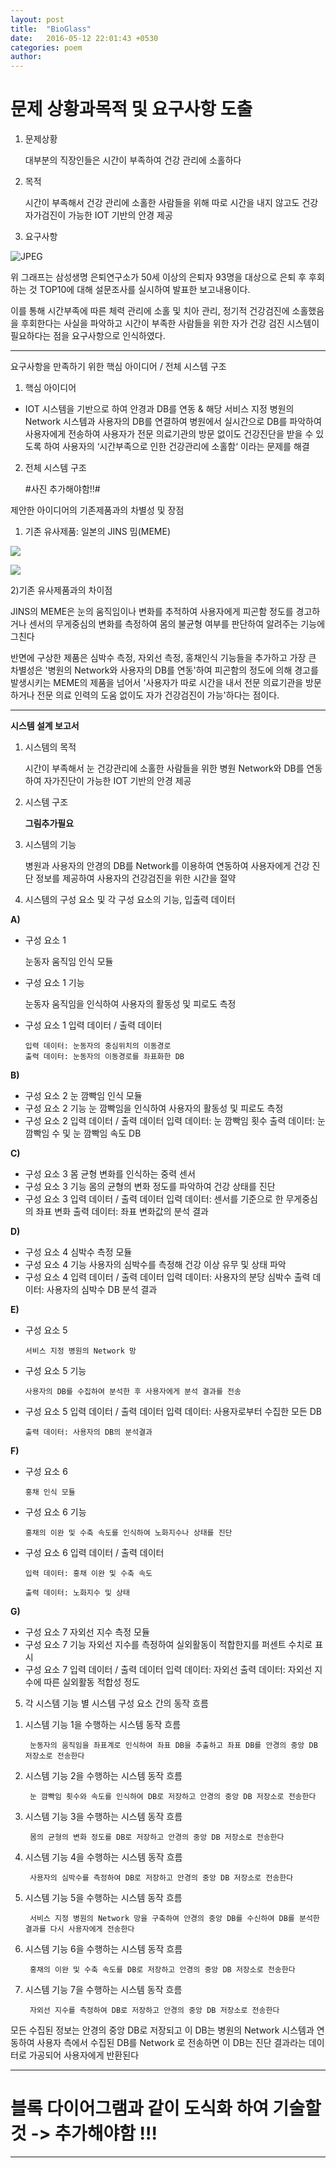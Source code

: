 ```yaml
---
layout: post
title:  "BioGlass"
date:   2016-05-12 22:01:43 +0530
categories: poem
author: 
---
```





문제 상황과목적 및 요구사항 도출
========================================================



1) 문제상황


	대부분의 직장인들은 시간이 부족하여 건강 관리에 소홀하다

2) 목적


	시간이 부족해서 건강 관리에 소홀한 사람들을 위해 따로 시간을 내지 않고도 건강 자가검진이 가능한  IOT 기반의 안경 제공



3) 요구사항

![JPEG](http://cdn.businesswatch.co.kr/news/photo/2014/12/02/f3ccdd27d2000e3f9255a7e3e2c48800104222.jpg)


위 그래프는 삼성생명 은퇴연구소가 50세 이상의 은퇴자 93명을 대상으로
은퇴 후 후회하는 것 TOP10에 대해 설문조사를 실시하여 발표한 보고내용이다.

이를 통해 시간부족에 따른 체력 관리에 소홀 및 치아 관리, 정기적 건강검진에 소홀했음을 후회한다는
사실을 파악하고 시간이 부족한 사람들을 위한 자가 건강 검진 시스템이 필요하다는 점을 요구사항으로 인식하였다.


----------------------------------------------------------------



요구사항을 만족하기 위한 핵심 아이디어 / 전체 시스템 구조


1) 핵심 아이디어


+ IOT 시스템을 기반으로 하여 안경과 DB를 연동 & 해당 서비스 지정 병원의 Network 시스템과 사용자의 DB를 연결하여 병원에서 실시간으로 DB를 파악하여 사용자에게 전송하여 사용자가 전문 의료기관의 방문 없이도 건강진단을 받을 수 있도록 하여 사용자의 ‘시간부족으로 인한 건강관리에 소홀함‘ 이라는 문제를 해결

2) 전체 시스템 구조


	#사진 추가해야함!!#

제안한 아이디어의 기존제품과의 차별성 및 장점


1) 기존 유사제품: 일본의 JINS 밈(MEME)


![](http://ggsoku.com/wp-content/uploads/59086ecb54c0ccc4c20ae861e3240479-500x268.png)

![](http://mms.businesswire.com/media/20150107005167/en/447690/4/API-graphic.jpg?download=1)

2)기존 유사제품과의 차이점





JINS의 MEME은 눈의 움직임이나 변화를 추적하여 사용자에게 피곤함 정도를 경고하거나 센서의 무게중심의 변화를 측정하여 몸의 불균형 여부를 판단하여 알려주는 기능에 그친다

   반면에 구상한 제품은 심박수 측정, 자외선 측정, 홍채인식 기능들을 추가하고 가장 큰 차별성은 '병원의 Network와 사용자의 DB를 연동'하여 피곤함의 정도에 의해 경고를 발생시키는 MEME의 제품을 넘어서 '사용자가 따로 시간을 내서 전문 의료기관을 방문하거나 전문 의료 인력의 도움 없이도 자가 건강검진이 가능'하다는 점이다.


----------------------------------------------------------------


**시스템 설계 보고서**




1) 시스템의 목적


	시간이 부족해서 눈 건강관리에 소홀한 사람들을 위한 병원 Network와 DB를 연동하여 자가진단이 가능한 IOT 기반의 안경 제공

2) 시스템 구조


	**그림추가필요**

3) 시스템의 기능


	병원과 사용자의 안경의 DB를 Network를 이용하여 연동하여 사용자에게 건강 진단 정보를 제공하여 사용자의 건강검진을 위한 시간을 절약

4) 시스템의 구성 요소 및 각 구성 요소의 기능, 입출력 데이터


**A)**



- 구성 요소 1

  	눈동자 움직임 인식 모듈
- 구성 요소 1 기능

  	눈동자 움직임을 인식하여 사용자의 활동성 및 피로도 측정
- 구성 요소 1 입력 데이터 / 출력 데이터

      입력 데이터: 눈동자의 중심위치의 이동경로
      출력 데이터: 눈동자의 이동경로를 좌표화한 DB

**B)**


- 구성 요소 2
  	눈 깜빡임 인식 모듈
- 구성 요소 2 기능
  	눈 깜빡임을 인식하여 사용자의 활동성 및 피로도 측정
- 구성 요소 2 입력 데이터 / 출력 데이터
      입력 데이터: 눈 깜빡임 횟수
      출력 데이터: 눈 깜빡임 수 및 눈 깜빡임 속도 DB

**C)**


- 구성 요소 3
      몸 균형 변화를 인식하는 중력 센서
- 구성 요소 3 기능
      몸의 균형의 변화 정도를 파악하여 건강 상태를 진단
- 구성 요소 3 입력 데이터 / 출력 데이터
      입력 데이터: 센서를 기준으로 한 무게중심의 좌표 변화
      출력 데이터: 좌표 변화값의 분석 결과

**D)**


- 구성 요소 4
      심박수 측정 모듈
- 구성 요소 4 기능
      사용자의 심박수를 측정해 건강 이상 유무 및 상태 파악
- 구성 요소 4 입력 데이터 / 출력 데이터
      입력 데이터: 사용자의 분당 심박수
      출력 데이터: 사용자의 심박수 DB 분석 결과

**E)**


- 구성 요소 5

      서비스 지정 병원의 Network 망

- 구성 요소 5 기능

      사용자의 DB를 수집하여 분석한 후 사용자에게 분석 결과를 전송

- 구성 요소 5 입력 데이터 / 출력 데이터
      입력 데이터: 사용자로부터 수집한 모든 DB

      출력 데이터: 사용자의 DB의 분석결과

**F)**


- 구성 요소 6

      홍채 인식 모듈
- 구성 요소 6 기능

      홍채의 이완 및 수축 속도를 인식하여 노화지수나 상태를 진단

- 구성 요소 6 입력 데이터 / 출력 데이터

      입력 데이터: 홍채 이완 및 수축 속도

      출력 데이터: 노화지수 및 상태

**G)**


- 구성 요소 7
      자외선 지수 측정 모듈
- 구성 요소 7 기능
      자외선 지수를 측정하여 실외활동이 적합한지를 퍼센트 수치로 표시
- 구성 요소 7 입력 데이터 / 출력 데이터
      입력 데이터: 자외선
      출력 데이터: 자외선 지수에 따른 실외활동 적합성 정도




5) 각 시스템 기능 별 시스템 구성 요소 간의 동작 흐름



1. 시스템 기능 1을 수행하는 시스템 동작 흐름

		눈동자의 움직임을 좌표계로 인식하여 좌표 DB을 추출하고 좌표 DB를 안경의 중앙 DB 저장소로 전송한다

2. 시스템 기능 2을 수행하는 시스템 동작 흐름

		눈 깜빡임 횟수와 속도를 인식하여 DB로 저장하고 안경의 중앙 DB 저장소로 전송한다

3. 시스템 기능 3을 수행하는 시스템 동작 흐름

		몸의 균형의 변화 정도를 DB로 저장하고 안경의 중앙 DB 저장소로 전송한다

4. 시스템 기능 4을 수행하는 시스템 동작 흐름

		사용자의 심박수를 측정하여 DB로 저장하고 안경의 중앙 DB 저장소로 전송한다

5. 시스템 기능 5을 수행하는 시스템 동작 흐름

		서비스 지정 병원의 Network 망을 구축하여 안경의 중앙 DB를 수신하여 DB를 분석한 결과를 다시 사용자에게 전송한다

6. 시스템 기능 6을 수행하는 시스템 동작 흐름

		홍채의 이완 및 수축 속도를 DB로 저장하고 안경의 중앙 DB 저장소로 전송한다

7. 시스템 기능 7을 수행하는 시스템 동작 흐름

		자외선 지수를 측정하여 DB로 저장하고 안경의 중앙 DB 저장소로 전송한다



모든 수집된 정보는 안경의 중앙 DB로 저장되고 이 DB는 병원의 Network 시스템과 연동하여 사용자 측에서 수집된 DB를  Network 로 전송하면 이 DB는 진단 결과라는 데이터로 가공되어 사용자에게 반환된다

----------------------------------------------------------------

# 블록 다이어그램과 같이 도식화 하여 기술할 것 -> 추가해야함 !!! #


----------------------------------------------------------------
